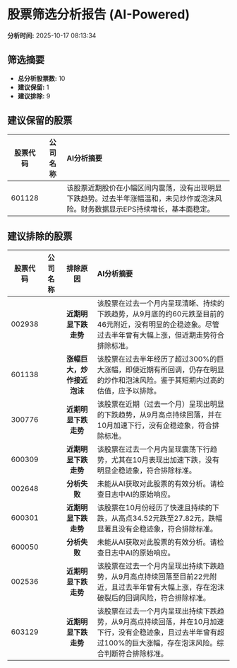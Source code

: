 # 股票筛选分析报告 (AI-Powered)

**分析时间:** 2025-10-17 08:13:34

## 筛选摘要

- **总分析股票数:** 10
- **建议保留:** 1
- **建议排除:** 9

## 建议保留的股票

| 股票代码 | 公司名称 | AI分析摘要 |
|:---:|:---:|:---|
| 601128 |  | 该股票近期股价在小幅区间内震荡，没有出现明显下跌趋势。过去半年涨幅温和，未见炒作或泡沫风险。财务数据显示EPS持续增长，基本面稳定。 |

## 建议排除的股票

| 股票代码 | 公司名称 | 排除原因 | AI分析摘要 |
|:---:|:---:|:---:|:---|
| 002938 |  | **近期明显下跌走势** | 该股票在过去一个月内呈现清晰、持续的下跌趋势，从9月底的约60元跌至目前的46元附近，没有明显的企稳迹象。尽管过去半年曾有大幅上涨，但近期走势符合排除标准。 |
| 601138 |  | **涨幅巨大，炒作接近泡沫** | 该股票在过去半年经历了超过300%的巨大涨幅，即使近期有所回调，仍存在明显的炒作和泡沫风险。鉴于其短期内过高的估值，应予以排除。 |
| 300776 |  | **近期明显下跌走势** | 该股票在近期（过去一个月）呈现出明显的下跌趋势，从9月高点持续回落，并在10月加速下行，没有企稳迹象，符合排除标准。 |
| 600309 |  | **近期明显下跌走势** | 该股票在过去一个月内呈现震荡下行趋势，尤其在10月表现出加速下跌，没有明显企稳迹象，符合排除标准。 |
| 002648 |  | **分析失败** | 未能从AI获取对此股票的有效分析。请检查日志中AI的原始响应。 |
| 600301 |  | **近期明显下跌走势** | 该股票在10月份经历了快速且持续的下跌，从高点34.52元跌至27.82元，跌幅显著且没有企稳迹象，符合排除标准。 |
| 600050 |  | **分析失败** | 未能从AI获取对此股票的有效分析。请检查日志中AI的原始响应。 |
| 002536 |  | **近期明显下跌走势** | 该股票在过去一个月内呈现出持续下跌趋势，从9月高点持续回落至目前22元附近，且过去半年曾有大幅上涨，存在泡沫破裂后的回调风险，符合排除标准。 |
| 603129 |  | **近期明显下跌走势** | 该股票在过去一个月内呈现出持续下跌趋势，从9月高点持续回落，并在10月加速下行，没有企稳迹象，且过去半年曾有超过100%的巨大涨幅，存在泡沫风险。综合判断符合排除标准。 |
